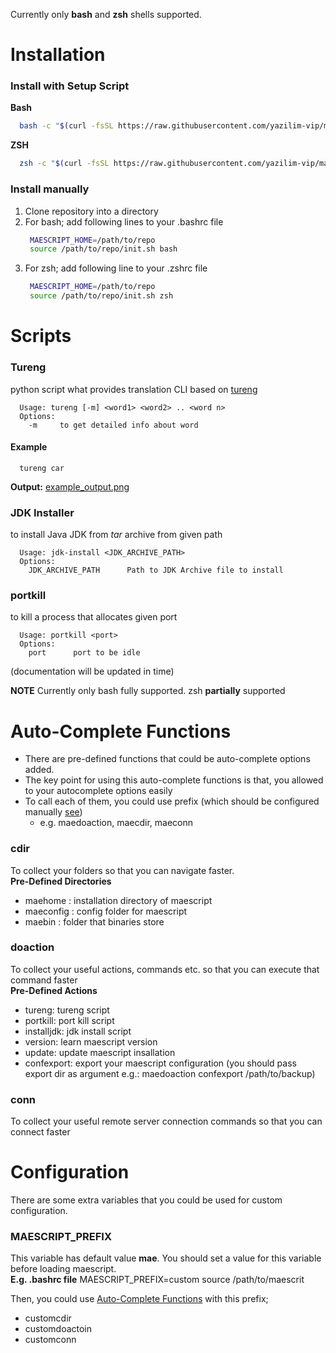 Currently only **bash** and **zsh** shells supported.

# Installation

### Install with Setup Script
**Bash**
```sh
  bash -c "$(curl -fsSL https://raw.githubusercontent.com/yazilim-vip/maescript/main/install.sh)"
```

**ZSH**
```sh
  zsh -c "$(curl -fsSL https://raw.githubusercontent.com/yazilim-vip/maescript/main/install.sh)"
```

### Install manually
1. Clone repository into a directory
2. For bash; add following lines to your .bashrc file
   ```sh
    MAESCRIPT_HOME=/path/to/repo
    source /path/to/repo/init.sh bash
   ``` 
3. For zsh; add following line to your .zshrc file
   ```sh
    MAESCRIPT_HOME=/path/to/repo
    source /path/to/repo/init.sh zsh
   ```

# Scripts
### Tureng
python script what provides translation CLI based on [tureng](https://tureng.com)

```
  Usage: tureng [-m] <word1> <word2> .. <word n>
  Options:
    -m     to get detailed info about word
```
#### Example
```
  tureng car
```
**Output:** [example_output.png](./docs/ex_tureng.png)

### JDK Installer
to install Java JDK from *tar* archive from given path

```
  Usage: jdk-install <JDK_ARCHIVE_PATH>
  Options:
    JDK_ARCHIVE_PATH      Path to JDK Archive file to install
```

### portkill
to kill a process that allocates given port
```
  Usage: portkill <port>
  Options:
    port      port to be idle
```

(documentation will be updated in time)

**NOTE** Currently only bash fully supported. zsh **partially** supported

# Auto-Complete Functions
* There are pre-defined functions that could be auto-complete options added. 
* The key point for using this auto-complete functions is that, you allowed to your autocomplete options easily
* To call each of them, you could use prefix (which should be configured manually [see](./CONFIGURATION.md))
  * e.g. maedoaction, maecdir, maeconn

### cdir
To collect your folders so that you can navigate faster. \
**Pre-Defined Directories** 
* maehome : installation directory of maescript
* maeconfig : config folder for maescript
* maebin : folder that binaries store

### doaction 
To collect your useful actions, commands etc. so that you can execute that command faster \
**Pre-Defined Actions** 
* tureng: tureng script
* portkill: port kill script
* installjdk: jdk install script
* version: learn maescript version
* update: update maescript insallation
* confexport: export your maescript configuration (you should pass export dir as argument e.g.: maedoaction confexport /path/to/backup)

### conn
To collect your useful remote server connection commands so that you can connect  faster

# Configuration
There are some extra variables that you could be used for custom configuration.

### MAESCRIPT_PREFIX
This variable has default value **mae**. You should set a value for this variable before loading maescript. \
**E.g. .bashrc file**
MAESCRIPT_PREFIX=custom
source /path/to/maescrit

Then, you could use [Auto-Complete Functions](./AUTO_COMPLETE_FUNCTIONS.md) with this prefix;
* customcdir
* customdoactoin
* customconn
